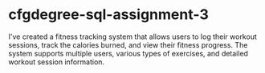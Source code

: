 # cfgdegree-sql-assignment-3

I've created a fitness tracking system that allows users to log their workout sessions, track the calories burned, and view their fitness progress. The system supports multiple users, various types of exercises, and detailed workout session information.




